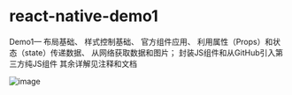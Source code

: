 # react-native-demo1
Demo1—
布局基础、
样式控制基础、
官方组件应用、
利用属性（Props）和状态（state）传递数据、
从网络获取数据和图片；
封装JS组件和从GitHub引入第三方纯JS组件
其余详解见注释和文档

![image](https://github.com/yujiesuperman/react-native-demo1/blob/master/firstRNapp/effect_picture/demo1%E6%A0%B7%E5%BC%8F.gif?raw=true)
